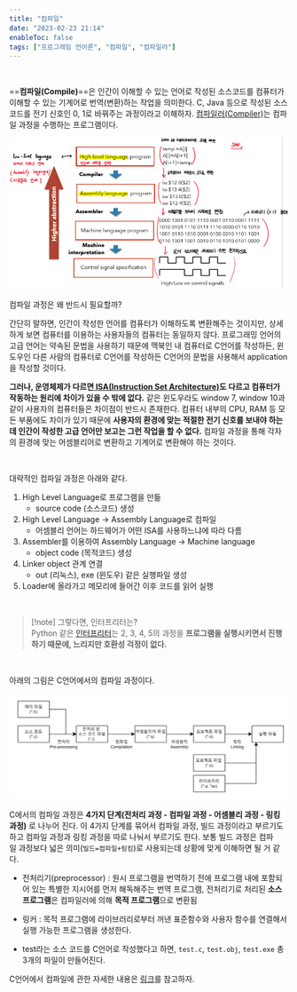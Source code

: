 ```yaml
---
title: "컴파일"
date: "2023-02-23 21:14"
enableToc: false
tags: ["프로그래밍 언어론", "컴파일", "컴파일러"]
---
```


<br>

==**컴파일(Compile)**==은 인간이 이해할 수 있는 언어로 작성된 소스코드를 컴퓨터가 이해할 수 있는 기계어로 번역(변환)하는 작업을 의미한다. C, Java 등으로 작성된 소스코드를 전기 신호인 0, 1로 바꿔주는 과정이라고 이해하자. [컴파일러(Compiler)](brain/CS/LT/Compiler)는 컴파일 과정을 수행하는 프로그램이다. 

![](brain/image/Compile-1.png)

컴파일 과정은 왜 반드시 필요할까?

간단히 말하면, 인간이 작성한 언어를 컴퓨터가 이해하도록 변환해주는 것이지만, 상세하게 보면 컴퓨터를 이용하는 사용자들의 컴퓨터는 동일하지 않다. 프로그래밍 언어의 고급 언어는 약속된 문법을 사용하기 때문에 맥북인 내 컴퓨터로 C언어를 작성하든, 윈도우인 다른 사람의 컴퓨터로 C언어를 작성하든 C언어의 문법을 사용해서 application을 작성할 것이다.

**그러나, 운영체제가 다르면[ ISA(Instruction Set Architecture)](brain/CS/CA/ISA)도 다르고 컴퓨터가 작동하는 원리에 차이가 있을 수 밖에 없다.** 같은 윈도우라도 window 7, window 10과 같이 사용자의 컴퓨터들은 차이점이 반드시 존재한다. 컴퓨터 내부의 CPU, RAM 등 모든 부품에도 차이가 있기 때문에 **사용자의 환경에 맞는 적절한 전기 신호를 보내야 하는데 인간이 작성한 고급 언어만 보고는 그런 작업을 할 수 없다.** 컴파일 과정을 통해 각자의 환경에 맞는 어셈블리어로 변환하고 기계어로 변환해야 하는 것이다.

<br>

대략적인 컴파일 과정은 아래와 같다.

1. High Level Language로 프로그램을 만듦
	- source code (소스코드) 생성
2. High Level Language -> Assembly Language로 컴파일
	- 어셈블리 언어는 하드웨어가 어떤 ISA를 사용하느냐에 따라 다름
3. Assembler를 이용하여 Assembly Language -> Machine language
	- object code (목적코드) 생성
4. Linker object 관계 연결
	- out (리눅스), exe (윈도우) 같은 실행파일 생성
5. Loader에 올라가고 메모리에 들어간 이후 코드를 읽어 실행

<br>

> [!note] 그렇다면, 인터프리터는? <br>
> Python 같은 [인터프리터](brain/CS/LT/Interpreter)는 2, 3, 4, 5의 과정을 **프로그램을 실행시키면서 진행하기 때문에, 느리지만 호환성 걱정이 없다.**


<br>

아래의 그림은 C언어에서의 컴파일 과정이다.

![](brain/image/Compile-2.png)

C에서의 컴파일 과정은 **4가지 단계(전처리 과정 - 컴파일 과정 - 어셈블리 과정 - 링킹 과정)** 로 나누어 진다. 이 4가지 단계를 묶어서 컴파일 과정, 빌드 과정이라고 부르기도 하고 컴파일 과정과 링킹 과정을 따로 나눠서 부르기도 한다. 보통 빌드 과정은 컴파일 과정보다 넓은 의미(`빌드=컴파일+링킹`)로 사용되는데 상황에 맞게 이해하면 될 거 같다.

- 전처리기(preprocessor) : 원시 프로그램을 번역하기 전에 프로그램 내에 포함되어 있는 특별한 지시어를 먼저 해독해주는 번역 프로그램, 전처리기로 처리된 **소스 프로그램**은 컴파일러에 의해 **목적 프로그램**으로 변환됨

- 링커 : 목적 프로그램에 라이브러리로부터 꺼낸 표준함수와 사용자 함수를 연결해서 실행 가능한 프로그램을 생성한다.

- test라는 소스 코드를 C언어로 작성했다고 하면, `test.c`, `test.obj`, `test.exe` 총 3개의 파일이 만들어진다.

C언어에서 컴파일에 관한 자세한 내용은 <a href='https://bradbury.tistory.com/226' target='_blank'>링크</a>를 참고하자.